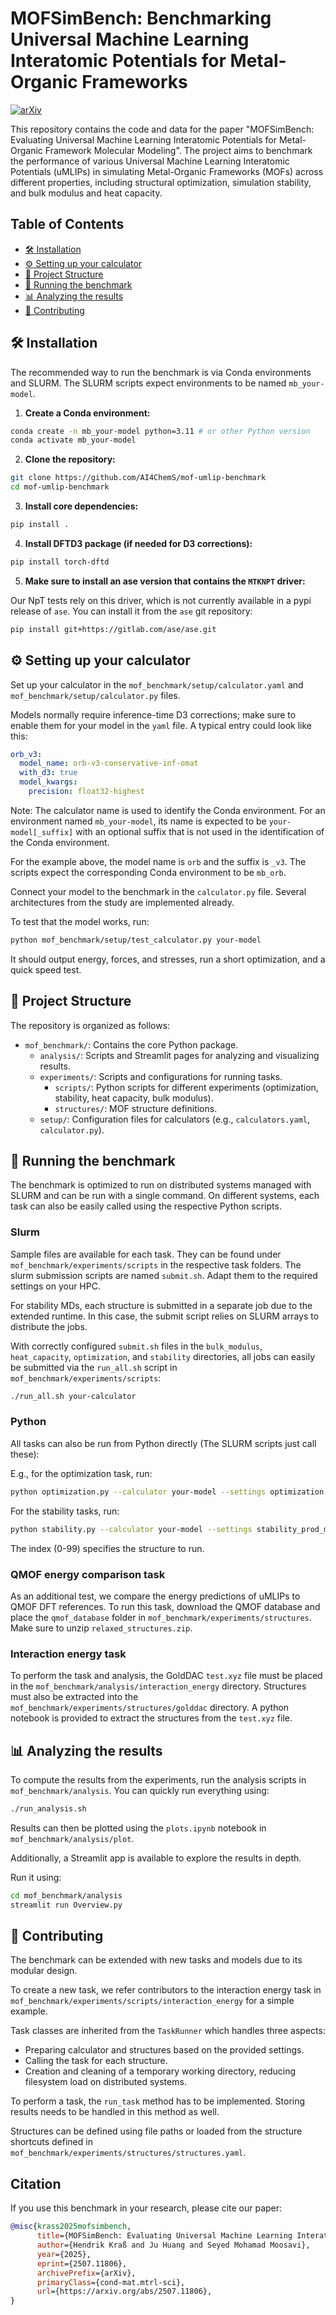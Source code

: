 # MOFSimBench: Benchmarking Universal Machine Learning Interatomic Potentials for Metal-Organic Frameworks

[![arXiv](https://img.shields.io/badge/arXiv-2507.11806-b31b1b.svg)](https://arxiv.org/abs/2507.11806)

This repository contains the code and data for the paper "MOFSimBench: Evaluating Universal Machine Learning Interatomic Potentials for Metal-Organic Framework Molecular Modeling". The project aims to benchmark the performance of various Universal Machine Learning Interatomic Potentials (uMLIPs) in simulating Metal-Organic Frameworks (MOFs) across different properties, including structural optimization, simulation stability, and bulk modulus and heat capacity.


## Table of Contents

- [:hammer_and_wrench: Installation](#hammer_and_wrench-installation)
- [:gear: Setting up your calculator](#gear-setting-up-your-calculator)
- [:file_folder: Project Structure](#file_folder-project-structure)
- [:rocket: Running the benchmark](#rocket-running-the-benchmark)
- [:bar_chart: Analyzing the results](#bar_chart-analyzing-the-results)
- [:handshake: Contributing](#handshake-contributing)


## :hammer_and_wrench: Installation

The recommended way to run the benchmark is via Conda environments and SLURM. The SLURM scripts expect environments to be named `mb_your-model`.

1. **Create a Conda environment:**

```bash
conda create -n mb_your-model python=3.11 # or other Python version
conda activate mb_your-model
```

2. **Clone the repository:**

```bash
git clone https://github.com/AI4ChemS/mof-umlip-benchmark
cd mof-umlip-benchmark
```

3. **Install core dependencies:**

```bash
pip install .
```

4. **Install DFTD3 package (if needed for D3 corrections):**

```bash
pip install torch-dftd
```

5. **Make sure to install an ase version that contains the `MTKNPT` driver:**

Our NpT tests rely on this driver, which is not currently available in a pypi release of `ase`. You can install it from the `ase` git repository:

```bash
pip install git+https://gitlab.com/ase/ase.git
```

## :gear: Setting up your calculator

Set up your calculator in the `mof_benchmark/setup/calculator.yaml` and `mof_benchmark/setup/calculator.py` files.

Models normally require inference-time D3 corrections; make sure to enable them for your model in the `yaml` file. A typical entry could look like this:

```yml
orb_v3:
  model_name: orb-v3-conservative-inf-omat
  with_d3: true
  model_kwargs:
    precision: float32-highest
```

Note: The calculator name is used to identify the Conda environment. For an environment named `mb_your-model`, its name is expected to be `your-model[_suffix]` with an optional suffix that is not used in the identification of the Conda environment.

For the example above, the model name is `orb` and the suffix is `_v3`. The scripts expect the corresponding Conda environment to be `mb_orb`.

Connect your model to the benchmark in the `calculator.py` file. Several architectures from the study are implemented already.

To test that the model works, run:
```bash
python mof_benchmark/setup/test_calculator.py your-model
```

It should output energy, forces, and stresses, run a short optimization, and a quick speed test.

## :file_folder: Project Structure


The repository is organized as follows:


- `mof_benchmark/`: Contains the core Python package.
	- `analysis/`: Scripts and Streamlit pages for analyzing and visualizing results.
	- `experiments/`: Scripts and configurations for running tasks.
		- `scripts/`: Python scripts for different experiments (optimization, stability, heat capacity, bulk modulus).
		- `structures/`: MOF structure definitions.
	- `setup/`: Configuration files for calculators (e.g., `calculators.yaml`, `calculator.py`).


## :rocket: Running the benchmark

The benchmark is optimized to run on distributed systems managed with SLURM and can be run with a single command. On different systems, each task can also be easily called using the respective Python scripts.


### Slurm

Sample files are available for each task. They can be found under `mof_benchmark/experiments/scripts` in the respective task folders. The slurm submission scripts are named `submit.sh`. Adapt them to the required settings on your HPC.

For stability MDs, each structure is submitted in a separate job due to the extended runtime. In this case, the submit script relies on SLURM arrays to distribute the jobs.

With correctly configured `submit.sh` files in the `bulk_modulus`, `heat_capacity`, `optimization`, and `stability` directories, all jobs can easily be submitted via the `run_all.sh` script in `mof_benchmark/experiments/scripts`:

```bash
./run_all.sh your-calculator
```


### Python

All tasks can also be run from Python directly (The SLURM scripts just call these):

E.g., for the optimization task, run:
```bash
python optimization.py --calculator your-model --settings optimization.yaml

```

For the stability tasks, run:
```bash
python stability.py --calculator your-model --settings stability_prod_mtk.yaml --index 0
```

The index (0-99) specifies the structure to run.


### QMOF energy comparison task

As an additional test, we compare the energy predictions of uMLIPs to QMOF DFT references. To run this task, download the QMOF database and place the `qmof_database` folder in `mof_benchmark/experiments/structures`. Make sure to unzip `relaxed_structures.zip`.

### Interaction energy task

To perform the task and analysis, the GoldDAC `test.xyz` file must be placed in the `mof_benchmark/analysis/interaction_energy` directory.
Structures must also be extracted into the `mof_benchmark/experiments/structures/golddac` directory. A python notebook is provided to extract the structures from the `test.xyz` file.


## :bar_chart: Analyzing the results

To compute the results from the experiments, run the analysis scripts in `mof_benchmark/analysis`. You can quickly run everything using:


```bash
./run_analysis.sh
```

Results can then be plotted using the `plots.ipynb` notebook in `mof_benchmark/analysis/plot`.

Additionally, a Streamlit app is available to explore the results in depth.

Run it using:

```bash
cd mof_benchmark/analysis
streamlit run Overview.py
```


## :handshake: Contributing

The benchmark can be extended with new tasks and models due to its modular design.

To create a new task, we refer contributors to the interaction energy task in `mof_benchmark/experiments/scripts/interaction_energy` for a simple example.

Task classes are inherited from the `TaskRunner` which handles three aspects:
- Preparing calculator and structures based on the provided settings.
- Calling the task for each structure.
- Creation and cleaning of a temporary working directory, reducing filesystem load on distributed systems.

To perform a task, the `run_task` method has to be implemented. Storing results needs to be handled in this method as well.

Structures can be defined using file paths or loaded from the structure shortcuts defined in `mof_benchmark/experiments/structures/structures.yaml`.


## Citation

If you use this benchmark in your research, please cite our paper:

```bibtex
@misc{krass2025mofsimbench,
      title={MOFSimBench: Evaluating Universal Machine Learning Interatomic Potentials In Metal-Organic Framework Molecular Modeling}, 
      author={Hendrik Kraß and Ju Huang and Seyed Mohamad Moosavi},
      year={2025},
      eprint={2507.11806},
      archivePrefix={arXiv},
      primaryClass={cond-mat.mtrl-sci},
      url={https://arxiv.org/abs/2507.11806},
}
```
